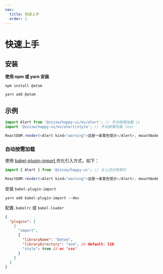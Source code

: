 ```yaml
---
nav:
  title: 快速上手
  order: 1
---
```


# 快速上手

## 安装

**使用 npm 或 yarn 安装**

```shell
npm install @atom
```

```shell
yarn add @atom
```

## 示例

```js
import Alert from '@zzzzw/happy-ui/es/alert'; // 手动按需加载 js
import '@zzzzw/happy-ui/es/alert/style'; // 手动按需加载 less

ReactDOM.render(<Alert kind="warning">这是一条警告提示</Alert>, mountNode);
```

### 自动按需加载

使用 [babel-plugin-import ](https://www.npmjs.com/package/babel-plugin-import) 优化引入方式，如下：

```js
import { Alert } from '@zzzzw/happy-ui'; // 与上述示例等价

ReactDOM.render(<Alert kind="warning">这是一条警告提示</Alert>, mountNode);
```

安装 `babel-plugin-import`

```
yarn add babel-plugin-import --dev
```

配置`.babelrc` 或 `babel-loader`

```json
{
  "plugins": [
    [
      "import",
      {
        "libraryName": "@atom",
        "libraryDirectory": "esm", // default: lib
        "style": true // or 'css'
      }
    ]
  ]
}
```

